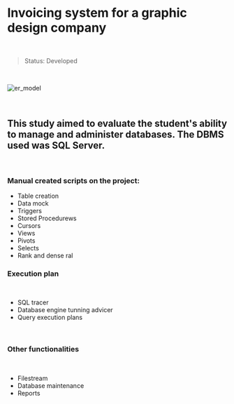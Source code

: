 # Invoicing system for a graphic design company

<br/>

> Status: Developed

<br/>

![er_model](https://user-images.githubusercontent.com/76015450/178142124-f61ad483-07fc-4003-8539-099090d4cd72.png)

<br/>

## This study aimed to evaluate the student's ability to manage and administer databases. The DBMS used was SQL Server.

<br/>

### Manual created scripts on the project:
+ Table creation
+ Data mock
+ Triggers
+ Stored Procedurews
+ Cursors
+ Views
+ Pivots
+ Selects
+ Rank and dense ral

### Execution plan

<br/>

+ SQL tracer
+ Database engine tunning advicer
+ Query execution plans

<br/>

### Other functionalities

<br/>

+ Filestream
+ Database maintenance
+ Reports
